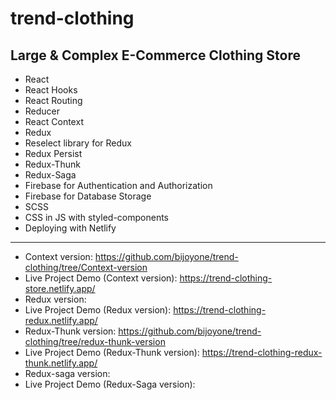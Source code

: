 # trend-clothing
## Large &amp; Complex E-Commerce Clothing Store  
 
 - React
 - React Hooks
 - React Routing
 - Reducer
 - React Context
 - Redux
 - Reselect library for Redux
 - Redux Persist
 - Redux-Thunk
 - Redux-Saga
 - Firebase for Authentication and Authorization 
 - Firebase for Database Storage
 - SCSS
 - CSS in JS with styled-components
 - Deploying with Netlify

------
 - Context version:
https://github.com/bijoyone/trend-clothing/tree/Context-version
 - Live Project Demo (Context version): 
https://trend-clothing-store.netlify.app/
- Redux version: 
- Live Project Demo (Redux version):  https://trend-clothing-redux.netlify.app/
- Redux-Thunk version: https://github.com/bijoyone/trend-clothing/tree/redux-thunk-version
- Live Project Demo (Redux-Thunk version): 
 https://trend-clothing-redux-thunk.netlify.app/ 
- Redux-saga version:
- Live Project Demo (Redux-Saga version):  


